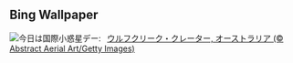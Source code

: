 ## Bing Wallpaper
![](https://www.bing.com/th?id=OHR.WolfeCrater_JA-JP6958421820_UHD.jpg&w=1000)今日は国際小惑星デー:&nbsp;&ensp;[ウルフクリーク・クレーター, オーストラリア (© Abstract Aerial Art/Getty Images)](https://www.bing.com/th?id=OHR.WolfeCrater_JA-JP6958421820_UHD.jpg)
<br><br/>
